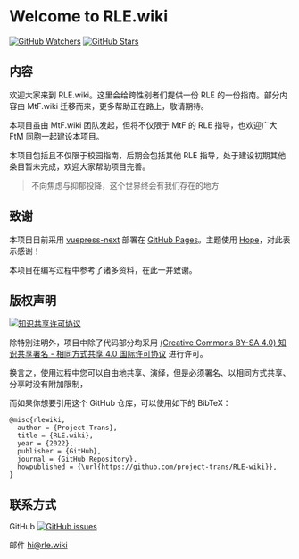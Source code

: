 # Welcome to **RLE.wiki**

[![GitHub Watchers][badge-gh-watch]][repo]
[![GitHub Stars][badge-gh-stars]][repo]

## 内容

欢迎大家来到 RLE.wiki。这里会给跨性别者们提供一份 RLE 的一份指南。部分内容由 MtF.wiki 迁移而来，更多帮助正在路上，敬请期待。

本项目虽由 MtF.wiki 团队发起，但将不仅限于 MtF 的 RLE 指导，也欢迎广大 FtM 同胞一起建设本项目。

本项目包括且不仅限于校园指南，后期会包括其他 RLE 指导，处于建设初期其他条目暂未完成，欢迎大家帮助项目完善。

> 不向焦虑与抑郁投降，这个世界终会有我们存在的地方

## 致谢

本项目目前采用 [vuepress-next][vuepress-url] 部署在 [GitHub Pages][wiki-url]。主题使用 [Hope][hope-url]，对此表示感谢！

本项目在编写过程中参考了诸多资料，在此一并致谢。

## 版权声明

[![知识共享许可协议][cc-img]][cc-url]

除特别注明外，项目中除了代码部分均采用 [(Creative Commons BY-SA 4.0) 知识共享署名 - 相同方式共享 4.0 国际许可协议][cc-url] 进行许可。

换言之，使用过程中您可以自由地共享、演绎，但是必须署名、以相同方式共享、分享时没有附加限制，

而如果你想要引用这个 GitHub 仓库，可以使用如下的 BibTeX：

```plain
@misc{rlewiki,
  author = {Project Trans},
  title = {RLE.wiki},
  year = {2022},
  publisher = {GitHub},
  journal = {GitHub Repository},
  howpublished = {\url{https://github.com/project-trans/RLE-wiki}},
}
```

## 联系方式

GitHub [![GitHub issues][badge-gh-issues]](https://github.com/project-trans/RLE-wiki/issues/new/choose)

邮件 <hi@rle.wiki>

[badge-gh-issues]: https://img.shields.io/github/issues/project-trans/RLE-wiki?style=flat-square
[badge-gh-stars]: https://img.shields.io/github/stars/project-trans/RLE-wiki.svg?style=flat-square&label=Stars
[badge-gh-watch]: https://img.shields.io/github/watchers/project-trans/RLE-wiki.svg?style=flat-square&label=Watch
[cc-img]: https://i.creativecommons.org/l/by-sa/4.0/88x31.png
[cc-url]: https://creativecommons.org/licenses/by-sa/4.0
[vuepress-url]: https://github.com/vuepress/vuepress-next
[repo]: https://github.com/project-trans/RLE-wiki
[wiki-url]: https://rle.wiki
[hope-url]: https://github.com/vuepress-theme-hope/vuepress-theme-hope
